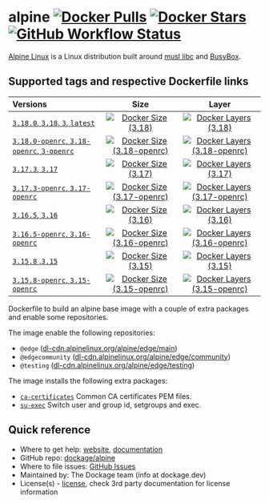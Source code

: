 # alpine [![Docker Pulls](https://badgen.net/docker/pulls/dockage/alpine?icon=docker&label=pulls)](https://hub.docker.com/r/dockage/alpine/) [![Docker Stars](https://badgen.net/docker/stars/dockage/alpine?icon=docker&label=stars)](https://hub.docker.com/r/dockage/alpine/) [![GitHub Workflow Status](https://img.shields.io/github/actions/workflow/status/dockage/alpine/ci.yml)](https://github.com/dockage/alpine/actions/workflows/ci.yaml)

[Alpine Linux](https://alpinelinux.org) is a Linux distribution built around [musl libc](https://www.musl-libc.org) and [BusyBox](https://www.busybox.net).

## Supported tags and respective Dockerfile links
| Versions                                                                                                    |                                                                           Size                                                                            |                                                                              Layer                                                                              |
|:------------------------------------------------------------------------------------------------------------|:---------------------------------------------------------------------------------------------------------------------------------------------------------:|:---------------------------------------------------------------------------------------------------------------------------------------------------------------:|
| [`3.18.0`, `3.18`, `3`, `latest`](https://github.com/dockage/alpine/blob/master/3.18/Dockerfile)            |        [![Docker Size (3.18)](https://badgen.net/docker/size/dockage/alpine/3.18?icon=docker&label=size)](https://hub.docker.com/r/dockage/alpine)        |        [![Docker Layers (3.18)](https://badgen.net/docker/layers/dockage/alpine/3.18?icon=docker&label=layers)](https://hub.docker.com/r/dockage/alpine)        |
| [`3.18.0-openrc`, `3.18-openrc`, `3-openrc`](https://github.com/dockage/alpine/blob/master/3.18/Dockerfile) | [![Docker Size (3.18-openrc)](https://badgen.net/docker/size/dockage/alpine/3.18-openrc?icon=docker&label=size)](https://hub.docker.com/r/dockage/alpine) | [![Docker Layers (3.18-openrc)](https://badgen.net/docker/layers/dockage/alpine/3.18-openrc?icon=docker&label=layers)](https://hub.docker.com/r/dockage/alpine) |
| [`3.17.3`, `3.17`](https://github.com/dockage/alpine/blob/master/3.17/Dockerfile)                           |        [![Docker Size (3.17)](https://badgen.net/docker/size/dockage/alpine/3.17?icon=docker&label=size)](https://hub.docker.com/r/dockage/alpine)        |        [![Docker Layers (3.17)](https://badgen.net/docker/layers/dockage/alpine/3.17?icon=docker&label=layers)](https://hub.docker.com/r/dockage/alpine)        |
| [`3.17.3-openrc`, `3.17-openrc`](https://github.com/dockage/alpine/blob/master/3.17/Dockerfile)             | [![Docker Size (3.17-openrc)](https://badgen.net/docker/size/dockage/alpine/3.17-openrc?icon=docker&label=size)](https://hub.docker.com/r/dockage/alpine) | [![Docker Layers (3.17-openrc)](https://badgen.net/docker/layers/dockage/alpine/3.17-openrc?icon=docker&label=layers)](https://hub.docker.com/r/dockage/alpine) |
| [`3.16.5`, `3.16`](https://github.com/dockage/alpine/blob/master/3.16/Dockerfile)                           |        [![Docker Size (3.16)](https://badgen.net/docker/size/dockage/alpine/3.16?icon=docker&label=size)](https://hub.docker.com/r/dockage/alpine)        |        [![Docker Layers (3.16)](https://badgen.net/docker/layers/dockage/alpine/3.16?icon=docker&label=layers)](https://hub.docker.com/r/dockage/alpine)        |
| [`3.16.5-openrc`, `3.16-openrc`](https://github.com/dockage/alpine/blob/master/3.16/Dockerfile)             | [![Docker Size (3.16-openrc)](https://badgen.net/docker/size/dockage/alpine/3.16-openrc?icon=docker&label=size)](https://hub.docker.com/r/dockage/alpine) | [![Docker Layers (3.16-openrc)](https://badgen.net/docker/layers/dockage/alpine/3.16-openrc?icon=docker&label=layers)](https://hub.docker.com/r/dockage/alpine) |
| [`3.15.8` ,`3.15`](https://github.com/dockage/alpine/blob/master/3.15/Dockerfile)                           |        [![Docker Size (3.15)](https://badgen.net/docker/size/dockage/alpine/3.15?icon=docker&label=size)](https://hub.docker.com/r/dockage/alpine)        |        [![Docker Layers (3.15)](https://badgen.net/docker/layers/dockage/alpine/3.15?icon=docker&label=layers)](https://hub.docker.com/r/dockage/alpine)        |
| [`3.15.8-openrc`, `3.15-openrc`](https://github.com/dockage/alpine/blob/master/3.15/Dockerfile)             | [![Docker Size (3.15-openrc)](https://badgen.net/docker/size/dockage/alpine/3.15-openrc?icon=docker&label=size)](https://hub.docker.com/r/dockage/alpine) | [![Docker Layers (3.15-openrc)](https://badgen.net/docker/layers/dockage/alpine/3.15-openrc?icon=docker&label=layers)](https://hub.docker.com/r/dockage/alpine) |

Dockerfile to build an alpine base image with a couple of extra packages and enable some repositories.

The image enable the following repositories:

- `@edge` ([dl-cdn.alpinelinux.org/alpine/edge/main](http://dl-cdn.alpinelinux.org/alpine/edge/main))
- `@edgecommunity` ([dl-cdn.alpinelinux.org/alpine/edge/community](http://dl-cdn.alpinelinux.org/alpine/edge/community))
- `@testing` ([dl-cdn.alpinelinux.org/alpine/edge/testing](http://dl-cdn.alpinelinux.org/alpine/edge/testing))

The image installs the following extra packages:

- [`ca-certificates`](https://www.mozilla.org/en-US/about/governance/policies/security-group/certs/) Common CA certificates PEM files.
- [`su-exec`](https://github.com/ncopa/su-exec) Switch user and group id, setgroups and exec.

## Quick reference
* Where to get help: [website](https://dockage.dev/), [documentation](https://dockage.dev/docs/)
* GitHub repo: [dockage/alpine](https://github.com/dockage/alpine)
* Where to file issues: [GitHub Issues](https://github.com/dockage/alpine/issues)
* Maintained by: The Dockage team (info at dockage.dev)
* License(s) - [license](https://github.com/dockage/alpine/blob/main/LICENSE), check 3rd party documentation for license information
